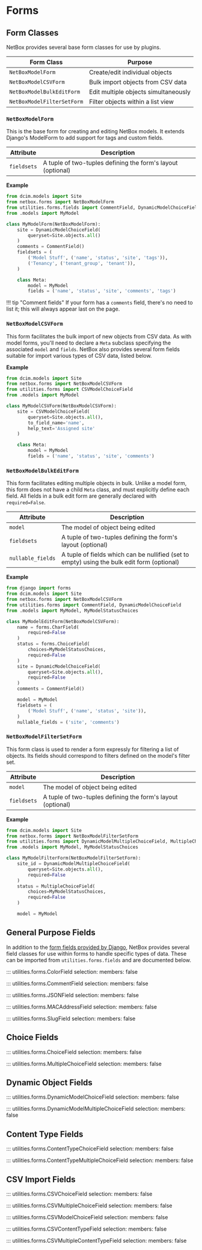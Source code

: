 # Forms

## Form Classes

NetBox provides several base form classes for use by plugins.

| Form Class                | Purpose                              |
|---------------------------|--------------------------------------|
| `NetBoxModelForm`         | Create/edit individual objects       |
| `NetBoxModelCSVForm`      | Bulk import objects from CSV data    |
| `NetBoxModelBulkEditForm` | Edit multiple objects simultaneously |
| `NetBoxModelFilterSetForm` | Filter objects within a list view   |

### `NetBoxModelForm`

This is the base form for creating and editing NetBox models. It extends Django's ModelForm to add support for tags and custom fields.

| Attribute   | Description                                                 |
|-------------|-------------------------------------------------------------|
| `fieldsets` | A tuple of two-tuples defining the form's layout (optional) |

**Example**

```python
from dcim.models import Site
from netbox.forms import NetBoxModelForm
from utilities.forms.fields import CommentField, DynamicModelChoiceField
from .models import MyModel

class MyModelForm(NetBoxModelForm):
    site = DynamicModelChoiceField(
        queryset=Site.objects.all()
    )
    comments = CommentField()
    fieldsets = (
        ('Model Stuff', ('name', 'status', 'site', 'tags')),
        ('Tenancy', ('tenant_group', 'tenant')),
    )

    class Meta:
        model = MyModel
        fields = ('name', 'status', 'site', 'comments', 'tags')
```

!!! tip "Comment fields"
    If your form has a `comments` field, there's no need to list it; this will always appear last on the page.

### `NetBoxModelCSVForm`

This form facilitates the bulk import of new objects from CSV data. As with model forms, you'll need to declare a `Meta` subclass specifying the associated `model` and `fields`. NetBox also provides several form fields suitable for import various types of CSV data, listed below.

**Example**

```python
from dcim.models import Site
from netbox.forms import NetBoxModelCSVForm
from utilities.forms import CSVModelChoiceField
from .models import MyModel

class MyModelCSVForm(NetBoxModelCSVForm):
    site = CSVModelChoiceField(
        queryset=Site.objects.all(),
        to_field_name='name',
        help_text='Assigned site'
    )

    class Meta:
        model = MyModel
        fields = ('name', 'status', 'site', 'comments')
```

### `NetBoxModelBulkEditForm`

This form facilitates editing multiple objects in bulk. Unlike a model form, this form does not have a child `Meta` class, and must explicitly define each field. All fields in a bulk edit form are generally declared with `required=False`.

| Attribute         | Description                                                                                 |
|-------------------|---------------------------------------------------------------------------------------------|
| `model`           | The model of object being edited                                                            |
| `fieldsets`       | A tuple of two-tuples defining the form's layout (optional)                                 |
| `nullable_fields` | A tuple of fields which can be nullified (set to empty) using the bulk edit form (optional) |

**Example**

```python
from django import forms
from dcim.models import Site
from netbox.forms import NetBoxModelCSVForm
from utilities.forms import CommentField, DynamicModelChoiceField
from .models import MyModel, MyModelStatusChoices

class MyModelEditForm(NetBoxModelCSVForm):
    name = forms.CharField(
        required=False
    )
    status = forms.ChoiceField(
        choices=MyModelStatusChoices,
        required=False
    )
    site = DynamicModelChoiceField(
        queryset=Site.objects.all(),
        required=False
    )
    comments = CommentField()

    model = MyModel
    fieldsets = (
        ('Model Stuff', ('name', 'status', 'site')),
    )
    nullable_fields = ('site', 'comments')
```

### `NetBoxModelFilterSetForm`

This form class is used to render a form expressly for filtering a list of objects. Its fields should correspond to filters defined on the model's filter set.

| Attribute         | Description                                                 |
|-------------------|-------------------------------------------------------------|
| `model`           | The model of object being edited                            |
| `fieldsets`       | A tuple of two-tuples defining the form's layout (optional) |

**Example**

```python
from dcim.models import Site
from netbox.forms import NetBoxModelFilterSetForm
from utilities.forms import DynamicModelMultipleChoiceField, MultipleChoiceField
from .models import MyModel, MyModelStatusChoices

class MyModelFilterForm(NetBoxModelFilterSetForm):
    site_id = DynamicModelMultipleChoiceField(
        queryset=Site.objects.all(),
        required=False
    )
    status = MultipleChoiceField(
        choices=MyModelStatusChoices,
        required=False
    )

    model = MyModel
```

## General Purpose Fields

In addition to the [form fields provided by Django](https://docs.djangoproject.com/en/stable/ref/forms/fields/), NetBox provides several field classes for use within forms to handle specific types of data. These can be imported from `utilities.forms.fields` and are documented below.

::: utilities.forms.ColorField
    selection:
      members: false

::: utilities.forms.CommentField
    selection:
      members: false

::: utilities.forms.JSONField
    selection:
      members: false

::: utilities.forms.MACAddressField
    selection:
      members: false

::: utilities.forms.SlugField
    selection:
      members: false

## Choice Fields

::: utilities.forms.ChoiceField
    selection:
      members: false

::: utilities.forms.MultipleChoiceField
    selection:
      members: false

## Dynamic Object Fields

::: utilities.forms.DynamicModelChoiceField
    selection:
      members: false

::: utilities.forms.DynamicModelMultipleChoiceField
    selection:
      members: false

## Content Type Fields

::: utilities.forms.ContentTypeChoiceField
    selection:
      members: false

::: utilities.forms.ContentTypeMultipleChoiceField
    selection:
      members: false

## CSV Import Fields

::: utilities.forms.CSVChoiceField
    selection:
      members: false

::: utilities.forms.CSVMultipleChoiceField
    selection:
      members: false

::: utilities.forms.CSVModelChoiceField
    selection:
      members: false

::: utilities.forms.CSVContentTypeField
    selection:
      members: false

::: utilities.forms.CSVMultipleContentTypeField
    selection:
      members: false
